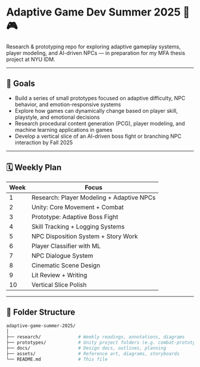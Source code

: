 # Adaptive Game Dev Summer 2025 🌿🎮
Research & prototyping repo for exploring adaptive gameplay systems, player modeling, and AI-driven NPCs — in preparation for my MFA thesis project at NYU IDM.

---

## 🎯 Goals
- Build a series of small prototypes focused on adaptive difficulty, NPC behavior, and emotion-responsive systems
- Explore how games can dynamically change based on player skill, playstyle, and emotional decisions
- Research procedural content generation (PCG), player modeling, and machine learning applications in games
- Develop a vertical slice of an AI-driven boss fight or branching NPC interaction by Fall 2025

---

## 🗓️ Weekly Plan
| Week | Focus |
|------|-----------------------------|
| 1 | Research: Player Modeling + Adaptive NPCs |
| 2 | Unity: Core Movement + Combat |
| 3 | Prototype: Adaptive Boss Fight |
| 4 | Skill Tracking + Logging Systems |
| 5 | NPC Disposition System + Story Work |
| 6 | Player Classifier with ML |
| 7 | NPC Dialogue System |
| 8 | Cinematic Scene Design |
| 9 | Lit Review + Writing |
| 10 | Vertical Slice Polish |

---

## 📂 Folder Structure

```bash
adaptive-game-summer-2025/
│
├── research/              # Weekly readings, annotations, diagrams
├── prototypes/            # Unity project folders (e.g. combat-prototype)
├── docs/                  # Design docs, outlines, planning
├── assets/                # Reference art, diagrams, storyboards
└── README.md              # This file
